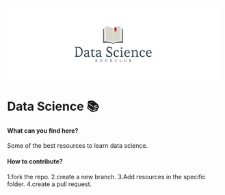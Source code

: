 ![logo](Assets/images/logo2.png)

# Data Science 📚

#### What can you find here?
Some of the best resources to learn data science.

#### How to contribute?
1.fork the repo.
2.create a new branch.
3.Add resources in the specific folder.
4.create a pull request.

